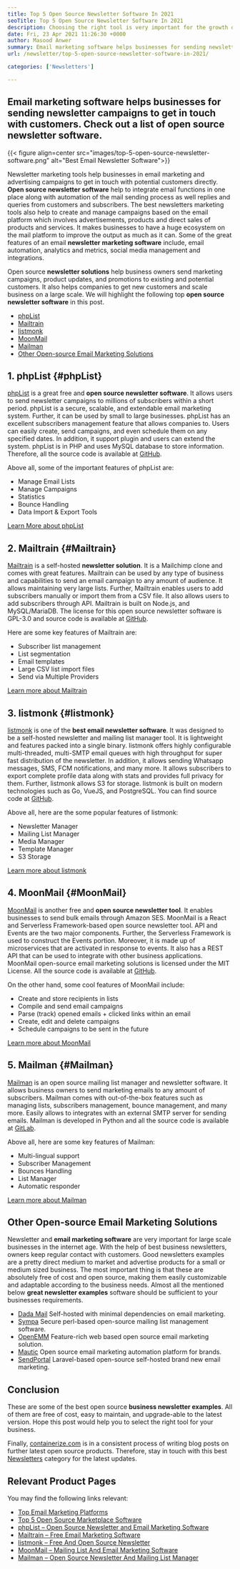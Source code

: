 ```yaml
---
title: Top 5 Open Source Newsletter Software In 2021
seoTitle: Top 5 Open Source Newsletter Software In 2021
description: Choosing the right tool is very important for the growth of the business. We have a concise list of the best email open source newsletter software.
date: Fri, 23 Apr 2021 11:26:30 +0000
author: Masood Anwer
summary: Email marketing software helps businesses for sending newsletter campaigns to get in touch with customers. Check out a list of open source newsletter software.
url: /newsletter/top-5-open-source-newsletter-software-in-2021/

categories: ['Newsletters']

---
```

## Email marketing software helps businesses for sending newsletter campaigns to get in touch with customers. Check out a list of open source newsletter software.

{{< figure align=center src="images/top-5-open-source-newsletter-software.png" alt="Best Email Newsletter Software">}}  

Newsletter marketing tools help businesses in email marketing and advertising campaigns to get in touch with potential customers directly. **Open source newsletter software** help to integrate email functions in one place along with automation of the mail sending process as well replies and queries from customers and subscribers. The best newsletters marketing tools also help to create and manage campaigns based on the email platform which involves advertisements, products and direct sales of products and services. It makes businesses to have a huge ecosystem on the mail platform to improve the output as much as it can. Some of the great features of an email **newsletter** **marketing software** include, email automation, analytics and metrics, social media management and integrations.

Open source **newsletter solutions** help business owners send marketing campaigns, product updates, and promotions to existing and potential customers. It also helps companies to get new customers and scale business on a large scale. We will highlight the following top **open source newsletter software** in this post.

  * [phpList][1]
  * [Mailtrain][2]
  * [listmonk][3]
  * [MoonMail][4]
  * [Mailman][5]
  * [Other Open-source Email Marketing Solutions][6]

## 1. phpList {#phpList}

[phpList][7] is a great free and **open source newsletter software**. It allows users to send newsletter campaigns to millions of subscribers within a short period. phpList is a secure, scalable, and extendable email marketing system. Further, it can be used by small to large businesses. phpList has an excellent subscribers management feature that allows companies to. Users can easily create, send campaigns, and even schedule them on any specified dates. In addition, it support plugin and users can extend the system. phpList is in PHP and uses MySQL database to store information. Therefore, all the source code is available at [GitHub][8].

Above all, some of the important features of phpList are:

  * Manage Email Lists
  * Manage Campaigns
  * Statistics
  * Bounce Handling
  * Data Import & Export Tools

[Learn More about phpList][7]

## 2. Mailtrain {#Mailtrain}

[Mailtrain][9] is a self-hosted **newsletter solution**. It is a Mailchimp clone and comes with great features. Mailtrain can be used by any type of business and capabilities to send an email campaign to any amount of audience. It allows maintaining very large lists. Further, Mailtrain enables users to add subscribers manually or import them from a CSV file. It also allows users to add subscribers through API. Mailtrain is built on Node.js, and MySQL/MariaDB. The license for this open source newsletter software is GPL-3.0 and source code is available at [GitHub][10].

Here are some key features of Mailtrain are:

  * Subscriber list management
  * List segmentation
  * Email templates
  * Large CSV list import files
  * Send via Multiple Providers

[Learn more about Mailtrain][9]

## 3. listmonk {#listmonk}

[listmonk][11] is one of the **best email newsletter software**. It was designed to be a self-hosted newsletter and mailing list manager tool. It is lightweight and features packed into a single binary. listmonk offers highly configurable multi-threaded, multi-SMTP email queues with high throughput for super fast distribution of the newsletter. In addition, it allows sending Whatsapp messages, SMS, FCM notifications, and many more. It allows subscribers to export complete profile data along with stats and provides full privacy for them. Further, listmonk allows S3 for storage. listmonk is built on modern technologies such as Go, VueJS, and PostgreSQL. You can find source code at [GitHub][12].

Above all, here are the some popular features of listmonk:

  * Newsletter Manager
  * Mailing List Manager
  * Media Manager
  * Template Manager
  * S3 Storage

[Learn more about listmonk][11]

## 4. MoonMail {#MoonMail}

[MoonMail][13] is another free and **open source newsletter tool**. It enables businesses to send bulk emails through Amazon SES. MoonMail is a React and Serverless Framework-based open source newsletter tool. API and Events are the two major components. Further, the Serverless Framework is used to construct the Events portion. Moreover, it is made up of microservices that are activated in response to events. It also has a REST API that can be used to integrate with other business applications. MoonMail open-source email marketing solutions is licensed under the MIT License. All the source code is available at [GitHub][14].

On the other hand, some cool features of MoonMail include:

  * Create and store recipients in lists
  * Compile and send email campaigns
  * Parse (track) opened emails + clicked links within an email
  * Create, edit and delete campaigns
  * Schedule campaigns to be sent in the future

[Learn more about MoonMail][13]

## 5. Mailman {#Mailman}

[Mailman][15] is an open source mailing list manager and newsletter software. It allows business owners to send marketing emails to any amount of subscribers. Mailman comes with out-of-the-box features such as managing lists, subscribers management, bounce management, and many more. Easily allows to integrates with an external SMTP server for sending emails. Mailman is developed in Python and all the source code is available at [GitLab][16]. 

Above all, here are some key features of Mailman:

  * Multi-lingual support
  * Subscriber Management
  * Bounces Handling
  * List Manager
  * Automatic responder

[Learn more about Mailman][15]

## Other Open-source Email Marketing Solutions

Newsletter and **email marketing software** are very important for large scale businesses in the internet age. With the help of best business newsletters, owners keep regular contact with customers. Good newsletters examples are a pretty direct medium to market and advertise products for a small or medium sized business. The most important thing is that these are absolutely free of cost and open source, making them easily customizable and adaptable according to the business needs. Almost all the mentioned below **great newsletter examples** software should be sufficient to your businesses requirements.

  * [Dada Mail][17] Self-hosted with minimal dependencies on email marketing.
  * [Sympa][18] Secure perl-based open-source mailing list management software.
  * [OpenEMM][19] Feature-rich web based open source email marketing solution.
  * [Mautic][20] Open source email marketing automation platform for brands.
  * [SendPortal][21] Laravel-based open-source self-hosted brand new email marketing.

## Conclusion

These are some of the best open source **business newsletter examples**. All of them are free of cost, easy to maintain, and upgrade-able to the latest version. Hope this post would help you to select the right tool for your business.

Finally, [containerize.com][22] is in a consistent process of writing blog posts on further latest open source products. Therefore, stay in touch with this best [Newsletters][23] category for the latest updates.

## Relevant Product Pages

You may find the following links relevant:

  * [Top Email Marketing Platforms][24]
  * [Top 5 Open Source Marketplace Software][25]
  * [phpList – Open Source Newsletter and Email Marketing Software][7]
  * [Mailtrain – Free Email Marketing Software][9]
  * [listmonk – Free And Open Source Newsletter][11]
  * [MoonMail – Mailing List And Email Marketing Software][13]
  * [Mailman – Open Source Newsletter And Mailing List Manager][15]

 [1]: #phpList
 [2]: #Mailtrain
 [3]: #listmonk
 [4]: #MoonMail
 [5]: #Mailman
 [6]: #OtherOpen-sourceEmailMarketingSolutions
 [7]: https://products.containerize.com/newsletter/phplist
 [8]: https://github.com/phpList/phplist3
 [9]: https://products.containerize.com/newsletter/mailtrain
 [10]: https://github.com/Mailtrain-org/mailtrain
 [11]: https://products.containerize.com/newsletter/listmonk
 [12]: https://github.com/knadh/listmonk
 [13]: https://products.containerize.com/newsletter/moonmail
 [14]: https://github.com/MoonMail/MoonMail
 [15]: https://products.containerize.com/newsletter/mailman
 [16]: https://gitlab.com/mailman
 [17]: https://dadamailproject.com/
 [18]: https://www.sympa.org/
 [19]: https://www.agnitas.de/en/e-marketing_manager/email-marketing-software-variants/openemm/
 [20]: https://www.mautic.org/
 [21]: https://laravel-news.com/sendportal-open-source-email-marketing-software
 [22]: https://containerize.com
 [23]: https://blog.containerize.com/category/newsletter/
 [24]: https://products.containerize.com/newsletter
 [25]: https://blog.containerize.com/marketplace/top-5-open-source-marketplace-software-in-2021/
